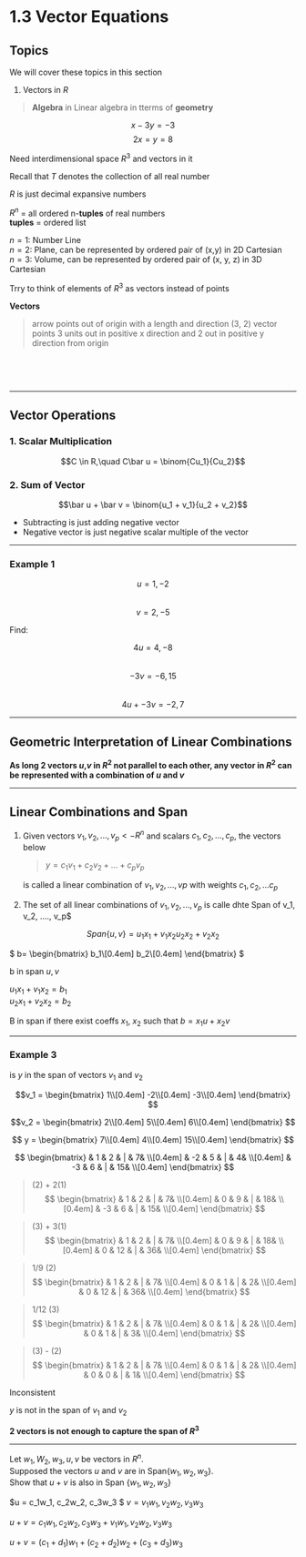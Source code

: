 # 1.3 Vector Equations

## Topics
We will cover these topics in this section
1. Vectors in $R$


> **Algebra** in Linear algebra in tterms of **geometry**

$$x - 3y = -3$$
$$2x = y = 8$$

Need interdimensional space $R^3$ and vectors in it


Recall that $T$ denotes the collection of all real number

$R$ is just decimal expansive numbers


$R^n$ =  all ordered n-**tuples** of real numbers  
**tuples** = ordered list

$n = 1$: Number Line  
$n = 2$: Plane, can be represented by ordered pair of (x,y) in 2D Cartesian  
$n = 3$: Volume, can be represented by ordered pair of (x, y, z) in 3D Cartesian


Trry to think of elements of $R^3$ as vectors 
instead of points  


**Vectors**
> arrow points out of origin with a length and direction
> (3, 2) vector points 3 units out in positive x direction and 2 out in positive y direction from origin

$\quad$

$\quad$

---

## Vector Operations
### 1. Scalar Multiplication

$$C \in R,\quad  C\bar u = \binom{Cu_1}{Cu_2}$$

### 2. Sum of Vector

$$\bar u + \bar v = \binom{u_1 + v_1}{u_2 + v_2}$$

* Subtracting is just adding negative vector
* Negative vector is just negative scalar multiple of the vector

---

### Example 1

$$u = 1, -2$$  
$$v = 2, -5$$

Find:

$$4u = 4, -8$$  
$$-3v = -6, 15$$  
$$4u + -3v = -2, 7$$

---

## Geometric Interpretation of Linear Combinations

**As long 2 vectors $u$,$v$ in $R^2$ not parallel to each other, any vector in $R^2$ can be represented with a combination of $u$ and $v$**

---
## Linear Combinations and Span
1. Given vectors $v_1, v_2, ..., v_p <- R^n$ and scalars $c_1, c_2, ... , c_p$, the vectors below

    > $y = c_1v_1 + c_2 v_2 + ... + c_pv_p$

    is called a linear combination of $v_1, v_2, ..., vp$ with weights $c_1, c_2, ... c_p$

2. The set of all linear combinations of $v_1, v_2, ..., v_p$ is calle dhte Span of v_1, v_2, ...., v_p$

$$ Span\{u, v\} =   
u_1x_1 + v_1x_2  
u_2x_2 + v_2x_2$$



$
b=
\begin{bmatrix}
b_1\\[0.4em]
b_2\\[0.4em]
\end{bmatrix}
$

b in span ${u, v}$

$u_1x_1 + v_1x_2 = b_1$  
$u_2x_1 + v_2x_2 = b_2$

B in span if there exist coeffs $x_1$, $x_2$ such that $b = x_1u + x_2v$


---

### Example 3
is $y$ in the span of vectors $v_1$ and $v_2$

$$v_1 =
\begin{bmatrix}
1\\[0.4em]
-2\\[0.4em]
-3\\[0.4em]
\end{bmatrix}
$$

$$v_2 = 
\begin{bmatrix}
2\\[0.4em]
5\\[0.4em]
6\\[0.4em]
\end{bmatrix}
$$

$$ y = 
\begin{bmatrix}
7\\[0.4em]
4\\[0.4em]
15\\[0.4em]
\end{bmatrix}
$$

$$
\begin{bmatrix}
& 1 & 2 & | & 7& \\[0.4em]
& -2 & 5 & | & 4& \\[0.4em]
& -3 & 6 & | & 15& \\[0.4em]
\end{bmatrix}
$$ 

> (2) + 2(1)
$$
\begin{bmatrix}
& 1 & 2 & | & 7& \\[0.4em]
& 0 & 9 & | & 18& \\[0.4em]
& -3 & 6 & | & 15& \\[0.4em]
\end{bmatrix}
$$

> (3) + 3(1)
$$
\begin{bmatrix}
& 1 & 2 & | & 7& \\[0.4em]
& 0 & 9 & | & 18& \\[0.4em]
& 0 & 12 & | & 36& \\[0.4em]
\end{bmatrix}
$$

> 1/9 (2)  
$$
\begin{bmatrix}
& 1 & 2 & | & 7& \\[0.4em]
& 0 & 1 & | & 2& \\[0.4em]
& 0 & 12 & | & 36& \\[0.4em]
\end{bmatrix}
$$

> 1/12 (3)
$$
\begin{bmatrix}
& 1 & 2 & | & 7& \\[0.4em]
& 0 & 1 & | & 2& \\[0.4em]
& 0 & 1 & | & 3& \\[0.4em]
\end{bmatrix}
$$

> (3) - (2)
$$
\begin{bmatrix}
& 1 & 2 & | & 7& \\[0.4em]
& 0 & 1 & | & 2& \\[0.4em]
& 0 & 0 & | & 1& \\[0.4em]
\end{bmatrix}
$$

Inconsistent

$y$ is not in the span of $v_1$ and $v_2$

**2 vectors is not enough to capture the span of $R^3$**

---

Let $w_1, W_2, w_3, u, v$ be vectors in $R^n$.  
Supposed the vectors $u$ and $v$ are in Span{$w_1, w_2, w_3$}.   
Show that $u+v$ is also in Span {$w_1, w_2, w_3$}


$u = c_1w_1, c_2w_2, c_3w_3 $
$v = v_1w_1, v_2w_2, v_3w_3$

$u + v =  c_1w_1, c_2w_2, c_3w_3 + v_1w_1, v_2w_2, v_3w_3$

$u + v = (c_1 + d_1)w_1 + (c_2 + d_2)w_2 + (c_3 + d_3)w_3$